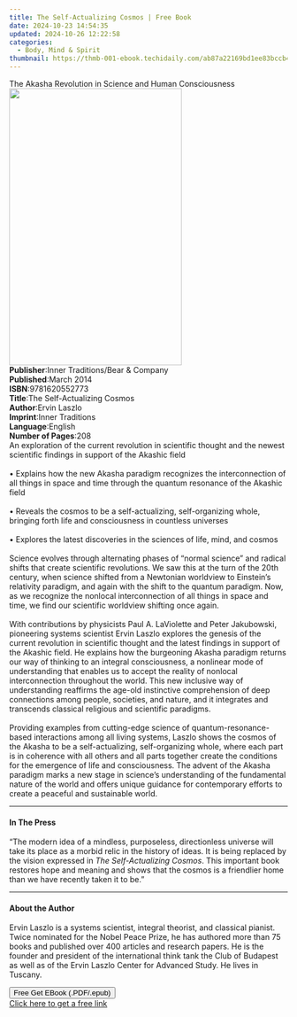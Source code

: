 ```yaml
---
title: The Self-Actualizing Cosmos | Free Book
date: 2024-10-23 14:54:35
updated: 2024-10-26 12:22:58
categories:
  - Body, Mind & Spirit
thumbnail: https://thmb-001-ebook.techidaily.com/ab87a22169bd1ee83bccb40922acebabd90c8ffd80a748d176fc7da59b1a6891.jpg
---
```

<main id="book-container">
  <div class="flex flex-col">
    <div class="book-brief flex-1 py-6 px-4 sm:p-6 md:py-10 md:px-8">
      <!-- brief-->
      <div class="book-brief-main">
        The Akasha Revolution in Science and Human Consciousness
      </div>
    </div>
    <div
      class="book-meta-info flex-1 grid gap-4 col-start-1 col-end-3 row-start-1 sm:mb-6 sm:grid-cols-4 lg:gap-6 lg:col-start-2 lg:row-end-6 lg:row-span-6 lg:mb-0"
    >
      <div
        class="book-meta-info-left place-content-center mt-4 p-4 text-sm leading-6 col-start-2 col-span-2 dark:text-slate-400"
      >
        <img
          class="w-full h-500 object-cover rounded-lg sm:h-255 sm:col-span-2 lg:col-span-full"
          src="https://img-001-ebook.techidaily.com/e4cd68fbe8560d9211855740c0c86cf0d376e1bbb969b77f590e4670ad2230b9.jpg"
          alt=""
          width="312"
          height="500"
        />
      </div>
      <div
        class="book-meta-info-right mt-2 col-start-1 row-start-2 col-span-3 self-center"
      >
        <!-- meta data  -->
        <div class="flex flex-col px-4 md:px-8">
          <div class="flex-1">
            <strong>Publisher</strong>:<span class="px-2"
              >Inner Traditions/Bear &amp; Company</span
            >
          </div>
          <div class="flex-1">
            <strong>Published</strong>:<span class="px-2">March 2014</span>
          </div>
          <div class="flex-1">
            <strong>ISBN</strong>:<span class="px-2">9781620552773</span>
          </div>
          <div class="flex-1">
            <strong>Title</strong>:<span class="px-2"
              >The Self-Actualizing Cosmos</span
            >
          </div>
          <div class="flex-1">
            <strong>Author</strong>:<span class="px-2">Ervin Laszlo</span>
          </div>
          <div class="flex-1">
            <strong>Imprint</strong>:<span class="px-2">Inner Traditions</span>
          </div>
          <div class="flex-1">
            <strong>Language</strong>:<span class="px-2">English</span>
          </div>
          <div class="flex-1">
            <strong>Number of Pages</strong>:<span class="px-2">208</span>
          </div>
        </div>
      </div>
    </div>
    <div class="book-description flex-1 py-6 px-4 sm:p-6 md:py-10 md:px-8">
      <div class="book-description-main">
        <div accordion-content="" id="description">
          An exploration of the current revolution in scientific thought and the
          newest scientific findings in support of the Akashic field <br />
          <br />• Explains how the new Akasha paradigm recognizes the
          interconnection of all things in space and time through the quantum
          resonance of the Akashic field <br />
          <br />• Reveals the cosmos to be a self-actualizing, self-organizing
          whole, bringing forth life and consciousness in countless universes
          <br />
          <br />• Explores the latest discoveries in the sciences of life, mind,
          and cosmos <br />
          <br />Science evolves through alternating phases of “normal science”
          and radical shifts that create scientific revolutions. We saw this at
          the turn of the 20th century, when science shifted from a Newtonian
          worldview to Einstein’s relativity paradigm, and again with the shift
          to the quantum paradigm. Now, as we recognize the nonlocal
          interconnection of all things in space and time, we find our
          scientific worldview shifting once again. <br />
          <br />With contributions by physicists Paul A. LaViolette and Peter
          Jakubowski, pioneering systems scientist Ervin Laszlo explores the
          genesis of the current revolution in scientific thought and the latest
          findings in support of the Akashic field. He explains how the
          burgeoning Akasha paradigm returns our way of thinking to an integral
          consciousness, a nonlinear mode of understanding that enables us to
          accept the reality of nonlocal interconnection throughout the world.
          This new inclusive way of understanding reaffirms the age-old
          instinctive comprehension of deep connections among people, societies,
          and nature, and it integrates and transcends classical religious and
          scientific paradigms. <br />
          <br />Providing examples from cutting-edge science of
          quantum-resonance-based interactions among all living systems, Laszlo
          shows the cosmos of the Akasha to be a self-actualizing,
          self-organizing whole, where each part is in coherence with all others
          and all parts together create the conditions for the emergence of life
          and consciousness. The advent of the Akasha paradigm marks a new stage
          in science’s understanding of the fundamental nature of the world and
          offers unique guidance for contemporary efforts to create a peaceful
          and sustainable world.
        </div>
        <div class="accordion-fader"></div>
      </div>
    </div>
    <div class="book-excerpts flex-1 py-6 px-4 sm:p-6 md:py-10 md:px-8">
      <!-- excerpts-->
      <div class="book-excerpts-main">
        <hr />
        <h4 class="placeholder placeholder-heading">
          <span>In The Press</span>
        </h4>
        <p>
          “The modern idea of a mindless, purposeless, directionless universe
          will take its place as a morbid relic in the history of ideas. It is
          being replaced by the vision expressed in
          <i>The Self-Actualizing Cosmos</i>. This important book restores hope
          and meaning and shows that the cosmos is a friendlier home than we
          have recently taken it to be.”
        </p>
      </div>
    </div>
    <div class="book-about-author flex-1 py-6 px-4 sm:p-6 md:py-10 md:px-8">
      <!-- about author-->
      <div class="book-main-author-main">
        <hr />
        <h4 class="placeholder placeholder-heading">
          <span>About the Author</span>
        </h4>
        <p>
          Ervin Laszlo is a systems scientist, integral theorist, and classical
          pianist. Twice nominated for the Nobel Peace Prize, he has authored
          more than 75 books and published over 400 articles and research
          papers. He is the founder and president of the international think
          tank the Club of Budapest as well as of the Ervin Laszlo Center for
          Advanced Study. He lives in Tuscany.
        </p>
      </div>
    </div>
    <div class="book-free-get flex-1 py-6 px-4 sm:p-6 md:py-10 md:px-8">
      <button
        id="btn-free-get"
        class="bg-blue-500 hover:bg-blue-700 text-white font-bold py-2 px-4 rounded"
      >
        Free Get EBook (.PDF/.epub)
      </button>
      <div id="countdown-display" class="px-2 text-lg mt-2"></div>
      <a
        id="free-link"
        class="hidden bg-blue-500 hover:bg-blue-700 text-white font-bold py-2 px-4 rounded"
        href="https://www.ebooks.com/en-us/book/95782214/the-self-actualizing-cosmos/ervin-laszlo/"
        target="_blank"
        >Click here to get a free link</a
      >
    </div>
    <script>
      let countdownTime = 0;
      let countdownInterval = null;
      document
        .getElementById('btn-free-get')
        .addEventListener('click', startCountdown);
      function startCountdown() {
        countdownTime = new Date().getTime() + 60000 * 3;
        countdownInterval = setInterval(updateCountdown, 1000);
        document.getElementById('btn-free-get').disabled = true;
        document
          .getElementById('btn-free-get')
          .classList.add('bg-gray-500', 'cursor-not-allowed');
      }
      function updateCountdown() {
        let currentTime = new Date().getTime();
        let timeLeft = countdownTime - currentTime;
        let secondsLeft = Math.floor(timeLeft / 1000);
        document.getElementById('countdown-display').innerHTML =
          `Remaining time: ${secondsLeft} seconds.`;
        if (secondsLeft <= 0) {
          clearInterval(countdownInterval);
          document.getElementById('btn-free-get').classList.add('hidden');
          document.getElementById('free-link').classList.remove('hidden');
          document.getElementById('countdown-display').innerHTML = '';
        }
      }
    </script>
  </div>
</main>
